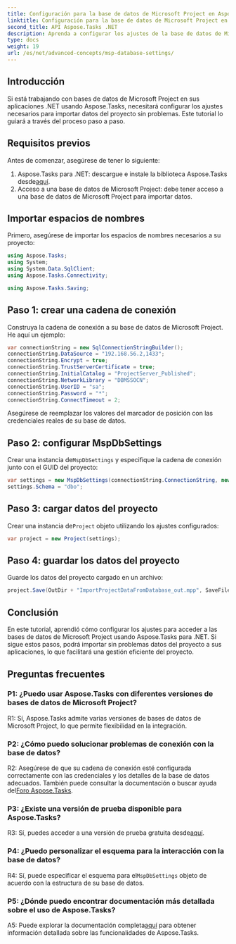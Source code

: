 ```yaml
---
title: Configuración para la base de datos de Microsoft Project en Aspose.Tasks
linktitle: Configuración para la base de datos de Microsoft Project en Aspose.Tasks
second_title: API Aspose.Tasks .NET
description: Aprenda a configurar los ajustes de la base de datos de Microsoft Project utilizando Aspose.Tasks para una integración perfecta en aplicaciones .NET.
type: docs
weight: 19
url: /es/net/advanced-concepts/msp-database-settings/
---
```

## Introducción

Si está trabajando con bases de datos de Microsoft Project en sus aplicaciones .NET usando Aspose.Tasks, necesitará configurar los ajustes necesarios para importar datos del proyecto sin problemas. Este tutorial lo guiará a través del proceso paso a paso.

## Requisitos previos

Antes de comenzar, asegúrese de tener lo siguiente:

1.  Aspose.Tasks para .NET: descargue e instale la biblioteca Aspose.Tasks desde[aquí](https://releases.aspose.com/tasks/net/).
2. Acceso a una base de datos de Microsoft Project: debe tener acceso a una base de datos de Microsoft Project para importar datos.

## Importar espacios de nombres

Primero, asegúrese de importar los espacios de nombres necesarios a su proyecto:

```csharp
using Aspose.Tasks;
using System;
using System.Data.SqlClient;
using Aspose.Tasks.Connectivity;

using Aspose.Tasks.Saving;
```

## Paso 1: crear una cadena de conexión

Construya la cadena de conexión a su base de datos de Microsoft Project. He aquí un ejemplo:

```csharp
var connectionString = new SqlConnectionStringBuilder();
connectionString.DataSource = "192.168.56.2,1433";
connectionString.Encrypt = true;
connectionString.TrustServerCertificate = true;
connectionString.InitialCatalog = "ProjectServer_Published";
connectionString.NetworkLibrary = "DBMSSOCN";
connectionString.UserID = "sa";
connectionString.Password = "*";
connectionString.ConnectTimeout = 2;
```

Asegúrese de reemplazar los valores del marcador de posición con las credenciales reales de su base de datos.

## Paso 2: configurar MspDbSettings

 Crear una instancia de`MspDbSettings` y especifique la cadena de conexión junto con el GUID del proyecto:

```csharp
var settings = new MspDbSettings(connectionString.ConnectionString, new Guid("E6426C44-D6CB-4B9C-AF16-48910ACE0F54"));
settings.Schema = "dbo";
```

## Paso 3: cargar datos del proyecto

 Crear una instancia de`Project` objeto utilizando los ajustes configurados:

```csharp
var project = new Project(settings);
```

## Paso 4: guardar los datos del proyecto

Guarde los datos del proyecto cargado en un archivo:

```csharp
project.Save(OutDir + "ImportProjectDataFromDatabase_out.mpp", SaveFileFormat.Mpp);
```

## Conclusión

En este tutorial, aprendió cómo configurar los ajustes para acceder a las bases de datos de Microsoft Project usando Aspose.Tasks para .NET. Si sigue estos pasos, podrá importar sin problemas datos del proyecto a sus aplicaciones, lo que facilitará una gestión eficiente del proyecto.

## Preguntas frecuentes

### P1: ¿Puedo usar Aspose.Tasks con diferentes versiones de bases de datos de Microsoft Project?

R1: Sí, Aspose.Tasks admite varias versiones de bases de datos de Microsoft Project, lo que permite flexibilidad en la integración.

### P2: ¿Cómo puedo solucionar problemas de conexión con la base de datos?

 R2: Asegúrese de que su cadena de conexión esté configurada correctamente con las credenciales y los detalles de la base de datos adecuados. También puede consultar la documentación o buscar ayuda del[Foro Aspose.Tasks](https://forum.aspose.com/c/tasks/15).

### P3: ¿Existe una versión de prueba disponible para Aspose.Tasks?

 R3: Sí, puedes acceder a una versión de prueba gratuita desde[aquí](https://releases.aspose.com/).

### P4: ¿Puedo personalizar el esquema para la interacción con la base de datos?

 R4: Sí, puede especificar el esquema para el`MspDbSettings` objeto de acuerdo con la estructura de su base de datos.

### P5: ¿Dónde puedo encontrar documentación más detallada sobre el uso de Aspose.Tasks?

 A5: Puede explorar la documentación completa[aquí](https://reference.aspose.com/tasks/net/) para obtener información detallada sobre las funcionalidades de Aspose.Tasks.